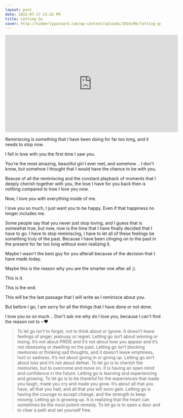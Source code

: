 ```yaml
---
layout: post
date: 2015-07-17 23:32 PM
title: Letting Go
cover: http://kimberlypackard.com/wp-content/uploads/2014/06/letting-go.jpg
---
```

<iframe width="560" height="315" src="https://www.youtube.com/embed/DmkNbMksREc" frameborder="0" allowfullscreen></iframe>


Reminiscing is something that I have been doing for far too long, and it needs to stop now.

I fell in love with you the first time I saw you.

You're the most amazing, beautiful girl I ever met, and somehow .. I don't know, but somehow I thought that I would have the chance to be with you.

Beause of all the reminiscing and the constant playback of moments that I deeply cherish together with you, the love I have for you back then is nothing compared to how I love you now.

Now, I love you with everything inside of me. 

I love you so much, I just want you to be happy. Even if that happiness no longer includes me. 

Some people say that you never just stop loving, and I guess that is somewhat true, but now, now is the time that I have finally decided that I have to go. I have to stop reminiscing, I have to let all of these feelings be something truly of the past. Because I have been clinging on to the past in the present for far too long without even realizing it. 



Maybe I wasn't the best guy for you afterall because of the decision that I have made today. 

Maybe this is the reason why you are the smarter one after all ;).


This is it.

This is the end.

This will be the last passage that I will write as I reminisce about you.

But before I go, I am sorry for all the things that I have done or not done.

I love you so so much ..  Don't ask me why do I love you, because I can't find the reason not to ~♥

>To let go isn’t to forget, not to think about or ignore. It doesn’t leave feelings of anger, jealousy or regret. Letting go isn’t about winning or losing. It’s not about PRIDE and it’s not about how you appear and it’s not obsessing or dwelling on the past. Letting go isn’t blocking memories or thinking sad thoughts, and it doesn’t leave emptiness, hurt or sadness. It’s not about giving in or giving up. Letting go isn’t about loss and it’s not about defeat. To let go is to cherish the memories, but to overcome and move on. It is having an open mind and confidence in the future. Letting go is learning and experiencing and growing. To let go is to be thankful for the experiences that made you laugh, made you cry and made you grow. It’s about all that you have, all that you had, and all that you will soon gain. Letting go is having the courage to accept change, and the strength to keep moving. Letting go is growing up. It is realizing that the heart can sometimes be the most potent remedy. To let go is to open a door and to clear a path and set yourself free.

